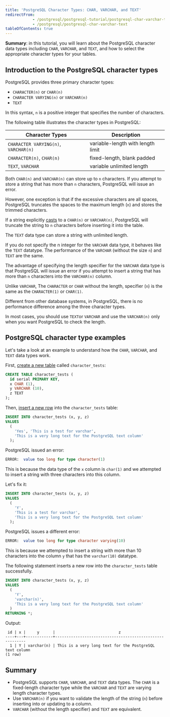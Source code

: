 ```yaml
---
title: 'PostgreSQL Character Types: CHAR, VARCHAR, and TEXT'
redirectFrom: 
            - /postgresql/postgresql-tutorial/postgresql-char-varchar-text
            - /postgresql/postgresql-char-varchar-text
tableOfContents: true
---
```


**Summary**: in this tutorial, you will learn about the PostgreSQL character data types including `CHAR`, `VARCHAR`, and `TEXT`, and how to select the appropriate character types for your tables.

## Introduction to the PostgreSQL character types

PostgreSQL provides three primary character types:

- `CHARACTER(n)` or `CHAR(n)`
- `CHARACTER VARYING(n)` or `VARCHAR(n)`
- `TEXT`

In this syntax, `n` is a positive integer that specifies the number of characters.

The following table illustrates the character types in PostgreSQL:

| **Character Types**                  | **Description**                   |
| ------------------------------------ | --------------------------------- |
| `CHARACTER VARYING(n)`, `VARCHAR(n)` | variable-length with length limit |
| `CHARACTER(n)`, `CHAR(n)`            | fixed-length, blank padded        |
| `TEXT`, `VARCHAR`                    | variable unlimited length         |

Both `CHAR(n)` and `VARCHAR(n)` can store up to `n` characters. If you attempt to store a string that has more than `n` characters, PostgreSQL will issue an error.

However, one exception is that if the excessive characters are all spaces, PostgreSQL truncates the spaces to the maximum length (`n`) and stores the trimmed characters.

If a string explicitly [casts](/postgresql/postgresql-cast) to a `CHAR(n)` or `VARCHAR(n)`, PostgreSQL will truncate the string to `n` characters before inserting it into the table.

The `TEXT` data type can store a string with unlimited length.

If you do not specify the n integer for the `VARCHAR` data type, it behaves like the `TEXT` datatype. The performance of the `VARCHAR` (without the size `n`) and `TEXT` are the same.

The advantage of specifying the length specifier for the `VARCHAR` data type is that PostgreSQL will issue an error if you attempt to insert a string that has more than `n` characters into the `VARCHAR(n)` column.

Unlike `VARCHAR`, The `CHARACTER` or `CHAR` without the length, specifier (`n`) is the same as the `CHARACTER(1)` or `CHAR(1)`.

Different from other database systems, in PostgreSQL, there is no performance difference among the three character types.

In most cases, you should use `TEXT`or `VARCHAR` and use the `VARCHAR(n)` only when you want PostgreSQL to check the length.

## PostgreSQL character type examples

Let's take a look at an example to understand how the `CHAR`, `VARCHAR`, and `TEXT` data types work.

First, [create a new table](/postgresql/postgresql-create-table) called `character_tests`:

```sql
CREATE TABLE character_tests (
  id serial PRIMARY KEY,
  x CHAR (1),
  y VARCHAR (10),
  z TEXT
);
```

Then, [insert a new row](/postgresql/postgresql-insert) into the `character_tests` table:

```sql
INSERT INTO character_tests (x, y, z)
VALUES
  (
    'Yes', 'This is a test for varchar',
    'This is a very long text for the PostgreSQL text column'
  );
```

PostgreSQL issued an error:

```sql
ERROR:  value too long for type character(1)
```

This is because the data type of the `x` column is `char(1)` and we attempted to insert a string with three characters into this column.

Let's fix it:

```sql
INSERT INTO character_tests (x, y, z)
VALUES
  (
    'Y',
    'This is a test for varchar',
    'This is a very long text for the PostgreSQL text column'
  );
```

PostgreSQL issues a different error:

```sql
ERROR:  value too long for type character varying(10)
```

This is because we attempted to insert a string with more than 10 characters into the column `y` that has the `varchar(10)` datatype.

The following statement inserts a new row into the `character_tests` table successfully.

```sql
INSERT INTO character_tests (x, y, z)
VALUES
  (
    'Y',
    'varchar(n)',
    'This is a very long text for the PostgreSQL text column'
  )
RETURNING *;
```

Output:

```
 id | x |     y      |                            z
----+---+------------+---------------------------------------------------------
  1 | Y | varchar(n) | This is a very long text for the PostgreSQL text column
(1 row)
```

## Summary

- PostgreSQL supports `CHAR`, `VARCHAR`, and `TEXT` data types. The `CHAR` is a fixed-length character type while the `VARCHAR` and `TEXT` are varying length character types.
- Use `VARCHAR(n)` if you want to validate the length of the string (`n`) before inserting into or updating to a column.
- `VARCHAR` (without the length specifier) and `TEXT` are equivalent.
